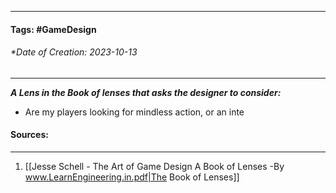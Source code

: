 __________________________________________________________________________
#### **Tags:** #GameDesign 
###### *Date of Creation: 2023-10-13
__________________________________________________________________________

***A Lens in the Book of lenses that asks the designer to consider:***
- Are my players looking for mindless action, or an inte
#### Sources:
__________________________________________________________________________
1. [[Jesse Schell - The Art of Game Design A Book of Lenses -By www.LearnEngineering.in.pdf|The Book of Lenses]]
